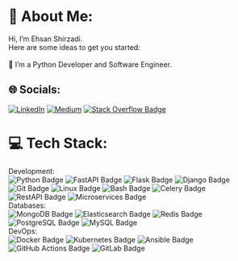 # 💫 About Me:
Hi, I’m Ehsan Shirzadi.<br>Here are some ideas to get you started:<br><br>🔭 I’m a Python Developer and Software Engineer.<br>


## 🌐 Socials:
[![LinkedIn](https://img.shields.io/badge/LinkedIn-%230077B5.svg?logo=linkedin&logoColor=white)](https://www.linkedin.com/in/eshirzadi/) 
[![Medium](https://img.shields.io/badge/Medium-12100E?logo=medium&logoColor=white)](https://medium.com/@shirzadi)
[![Stack Overflow Badge](https://img.shields.io/badge/-Stack_Overflow-FE7A16?style=for-the-badge)](https://stackoverflow.com/users/2889716/ehsan-shirzadi)

# 💻 Tech Stack:
Development:  
![Python Badge](https://img.shields.io/badge/-Python-3776AB?style=for-the-badge&logo=python&logoColor=white)
![FastAPI Badge](https://img.shields.io/badge/-FastAPI-009688?style=for-the-badge&logo=fastapi&logoColor=white)
![Flask Badge](https://img.shields.io/badge/-Flask-000000?style=for-the-badge&logo=flask&logoColor=white)
![Django Badge](https://img.shields.io/badge/-Django-092E20?style=for-the-badge&logo=django&logoColor=white)
![Git Badge](https://img.shields.io/badge/-Git-F05032?style=for-the-badge&logo=git&logoColor=white)
![Linux Badge](https://img.shields.io/badge/-Linux-FCC624?style=for-the-badge&logo=linux&logoColor=black)
![Bash Badge](https://img.shields.io/badge/-Bash-4EAA25?style=for-the-badge&logo=gnu-bash&logoColor=white)
![Celery Badge](https://img.shields.io/badge/-Celery-37814A?style=for-the-badge&logo=celery&logoColor=white)
![RestAPI Badge](https://img.shields.io/badge/-REST_API-009688?style=for-the-badge)
![Microservices Badge](https://img.shields.io/badge/-Microservices-FF5722?style=for-the-badge)  
Databases:  
![MongoDB Badge](https://img.shields.io/badge/-MongoDB-47A248?style=for-the-badge&logo=mongodb&logoColor=white)
![Elasticsearch Badge](https://img.shields.io/badge/-Elasticsearch-005571?style=for-the-badge&logo=elasticsearch&logoColor=white)
![Redis Badge](https://img.shields.io/badge/-Redis-DC382D?style=for-the-badge&logo=redis&logoColor=white)
![PostgreSQL Badge](https://img.shields.io/badge/-PostgreSQL-336791?style=for-the-badge&logo=postgresql&logoColor=white)
![MySQL Badge](https://img.shields.io/badge/-MySQL-4479A1?style=for-the-badge&logo=mysql&logoColor=white)  
DevOps:  
![Docker Badge](https://img.shields.io/badge/-Docker-2496ED?style=for-the-badge&logo=docker&logoColor=white)
![Kubernetes Badge](https://img.shields.io/badge/-Kubernetes-326CE5?style=for-the-badge&logo=kubernetes&logoColor=white)
![Ansible Badge](https://img.shields.io/badge/-Ansible-EE0000?style=for-the-badge&logo=ansible&logoColor=white)
![GitHub Actions Badge](https://img.shields.io/badge/-GitHub_Actions-2088FF?style=for-the-badge&logo=github-actions&logoColor=white)
![GitLab Badge](https://img.shields.io/badge/-GitLab-FCA121?style=for-the-badge&logo=gitlab&logoColor=white)


